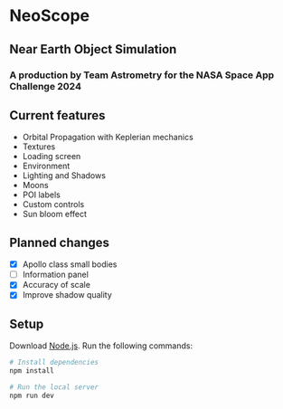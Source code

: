 # NeoScope
## Near Earth Object Simulation

### A production by Team Astrometry for the NASA Space App Challenge 2024

## Current features

- Orbital Propagation with Keplerian mechanics
- Textures
- Loading screen
- Environment
- Lighting and Shadows
- Moons
- POI labels
- Custom controls
- Sun bloom effect

## Planned changes

- [x] Apollo class small bodies
- [ ] Information panel
- [x] Accuracy of scale
- [x] Improve shadow quality

## Setup

Download [Node.js](https://nodejs.org/en/download/).
Run the following commands:

```bash
# Install dependencies
npm install

# Run the local server
npm run dev